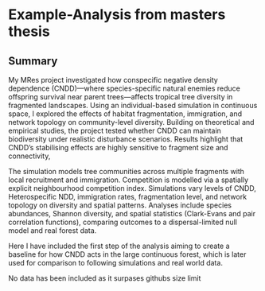 # Example-Analysis from masters thesis

## Summary 
My MRes project investigated how conspecific negative density dependence (CNDD)—where species-specific natural enemies reduce offspring survival near parent trees—affects tropical tree diversity in fragmented landscapes. Using an individual-based simulation in continuous space, I explored the effects of habitat fragmentation, immigration, and network topology on community-level diversity. Building on theoretical and empirical studies, the project tested whether CNDD can maintain biodiversity under realistic disturbance scenarios. Results highlight that CNDD’s stabilising effects are highly sensitive to fragment size and connectivity, 



The simulation models tree communities across multiple fragments with local recruitment and immigration. Competition is modelled via a spatially explicit neighbourhood competition index. Simulations vary levels of CNDD, Heterospecific NDD, immigration rates, fragmentation level, and network topology on diversity and spatial patterns. Analyses include species abundances, Shannon diversity, and spatial statistics (Clark-Evans and pair correlation functions), comparing outcomes to a dispersal-limited null model and real forest data.

Here I have included the first step of the analysis aiming to create a baseline for how CNDD acts in the large continuous forest, which is later used for comparison to following simulations and real world data.

No data has been included as it surpases githubs size limit

